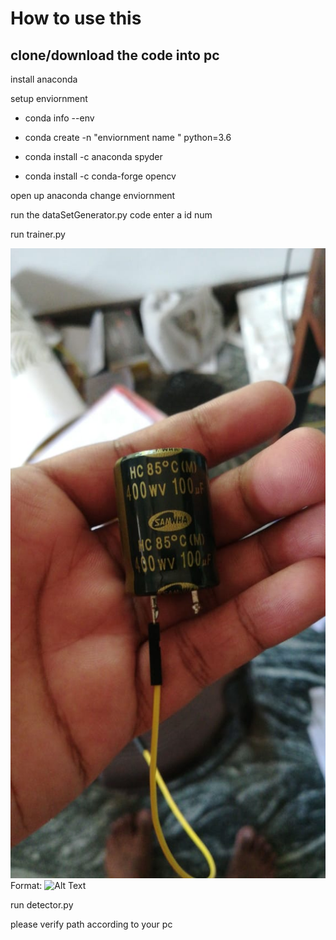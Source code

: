 # How to use this 

## clone/download  the code into pc 

install anaconda

setup enviornment
* conda info --env

* conda create -n "enviornment name " python=3.6

* conda install -c anaconda spyder

* conda install -c conda-forge opencv

open up anaconda change enviornment

run the dataSetGenerator.py code 
enter a id num

run trainer.py

![GitHub Logo](/images/logo.jpeg)
Format: ![Alt Text](url)

run detector.py

please verify path according to your pc
